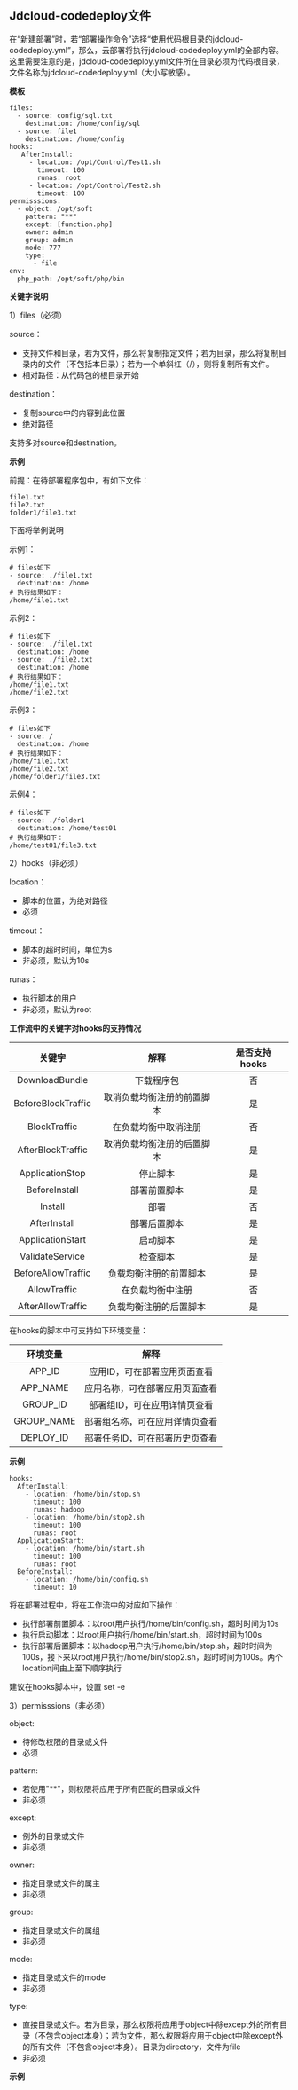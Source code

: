 ## Jdcloud-codedeploy文件

在“新建部署”时，若“部署操作命令”选择“使用代码根目录的jdcloud-codedeploy.yml”，那么，云部署将执行jdcloud-codedeploy.yml的全部内容。这里需要注意的是，jdcloud-codedeploy.yml文件所在目录必须为代码根目录，文件名称为jdcloud-codedeploy.yml（大小写敏感）。

**模板**

```
files:
  - source: config/sql.txt
    destination: /home/config/sql
  - source: file1
    destination: /home/config
hooks:
   AfterInstall:
     - location: /opt/Control/Test1.sh
       timeout: 100
       runas: root
     - location: /opt/Control/Test2.sh
       timeout: 100
permisssions: 
  - object: /opt/soft
    pattern: "**"
    except: [function.php]
    owner: admin
    group: admin
    mode: 777
    type:
      - file
env:  
  php_path: /opt/soft/php/bin
```

**关键字说明**

1）files（必须）

source：

- 支持文件和目录，若为文件，那么将复制指定文件；若为目录，那么将复制目录内的文件（不包括本目录）；若为一个单斜杠（/），则将复制所有文件。
- 相对路径：从代码包的根目录开始


destination：

- 复制source中的内容到此位置
- 绝对路径


支持多对source和destination。

**示例**

前提：在待部署程序包中，有如下文件：

```
file1.txt
file2.txt
folder1/file3.txt
```

下面将举例说明

示例1：

```
# files如下
- source: ./file1.txt
  destination: /home
# 执行结果如下：
/home/file1.txt
```

示例2：

```
# files如下
- source: ./file1.txt
  destination: /home
- source: ./file2.txt
  destination: /home  
# 执行结果如下：
/home/file1.txt
/home/file2.txt
```

示例3：

```
# files如下
- source: /
  destination: /home
# 执行结果如下：
/home/file1.txt
/home/file2.txt
/home/folder1/file3.txt
```

示例4：

```
# files如下
- source: ./folder1
  destination: /home/test01
# 执行结果如下：
/home/test01/file3.txt
```


2）hooks（非必须）

location：

- 脚本的位置，为绝对路径
- 必须

timeout：

- 脚本的超时时间，单位为s
- 非必须，默认为10s

runas：

- 执行脚本的用户
- 非必须，默认为root


**工作流中的关键字对hooks的支持情况**

| 关键字      |   解释 | 是否支持hooks |
| :--------: | :--------:|:--------:|
| DownloadBundle  | 下载程序包 | 否 |
| BeforeBlockTraffic   | 取消负载均衡注册的前置脚本 | 是 |
| BlockTraffic  | 在负载均衡中取消注册 | 否 |
| AfterBlockTraffic | 取消负载均衡注册的后置脚本 | 是 |
| ApplicationStop | 停止脚本 | 是 |
| BeforeInstall | 部署前置脚本 | 是 |
| Install | 部署 | 否 |
| AfterInstall | 部署后置脚本 | 是 |
| ApplicationStart | 启动脚本 | 是 |
| ValidateService | 检查脚本 | 是 |
| BeforeAllowTraffic | 负载均衡注册的前置脚本 | 是 |
| AllowTraffic | 在负载均衡中注册 | 否 |
| AfterAllowTraffic | 负载均衡注册的后置脚本 | 是 |


在hooks的脚本中可支持如下环境变量：

| 环境变量      |   解释 |
| :--------: | :--------:|
|  APP_ID | 应用ID，可在部署应用页面查看 |
| APP_NAME | 应用名称，可在部署应用页面查看 |
| GROUP_ID | 部署组ID，可在应用详情页查看 |
| GROUP_NAME | 部署组名称，可在应用详情页查看 |
| DEPLOY_ID | 部署任务ID，可在部署历史页查看 |



**示例**

```
hooks:
  AfterInstall:
    - location: /home/bin/stop.sh
      timeout: 100
      runas: hadoop
    - location: /home/bin/stop2.sh
      timeout: 100
      runas: root
  ApplicationStart:
    - location: /home/bin/start.sh
      timeout: 100
      runas: root
  BeforeInstall:
    - location: /home/bin/config.sh
      timeout: 10
```
将在部署过程中，将在工作流中的对应如下操作：

- 执行部署前置脚本：以root用户执行/home/bin/config.sh，超时时间为10s
- 执行启动脚本：以root用户执行/home/bin/start.sh，超时时间为100s
- 执行部署后置脚本：以hadoop用户执行/home/bin/stop.sh，超时时间为100s，接下来以root用户执行/home/bin/stop2.sh，超时时间为100s。两个location间由上至下顺序执行


建议在hooks脚本中，设置 set -e

3）permisssions（非必须）

object: 

- 待修改权限的目录或文件
- 必须

pattern: 

- 若使用"**"，则权限将应用于所有匹配的目录或文件
- 非必须

except: 

- 例外的目录或文件
- 非必须

owner: 

- 指定目录或文件的属主
- 非必须

group: 

- 指定目录或文件的属组
- 非必须

mode: 

- 指定目录或文件的mode
- 非必须

type:

- 直接目录或文件。若为目录，那么权限将应用于object中除except外的所有目录（不包含object本身）；若为文件，那么权限将应用于object中除except外的所有文件（不包含object本身）。目录为directory，文件为file
- 非必须





**示例**



